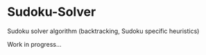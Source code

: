 # Sudoku-Solver
Sudoku solver algorithm (backtracking, Sudoku specific heuristics)

Work in progress...
